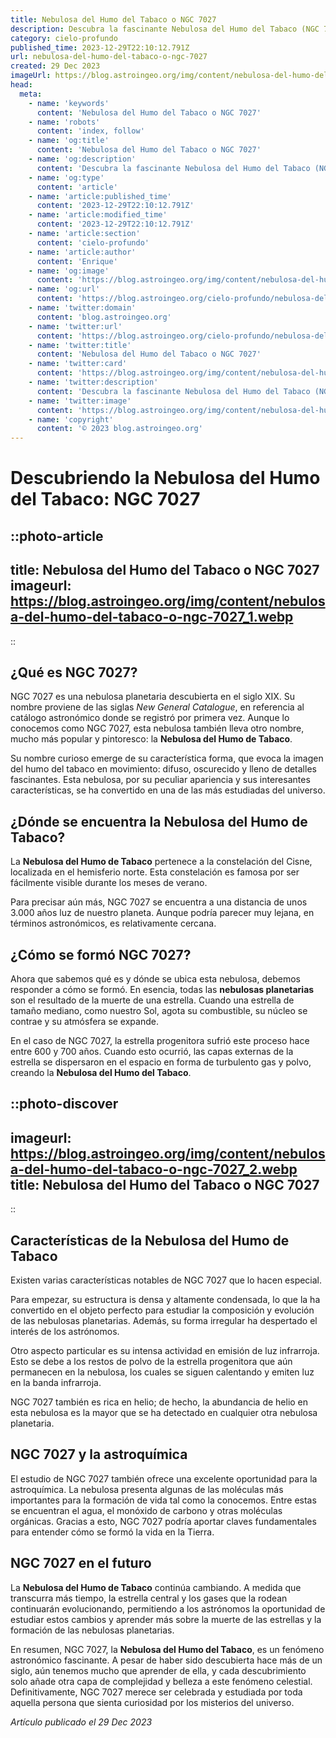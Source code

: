 ```yaml
---
title: Nebulosa del Humo del Tabaco o NGC 7027
description: Descubra la fascinante Nebulosa del Humo del Tabaco (NGC 7027), una maravilla cósmica que plasma la muerte y renacimiento estelar. ¡Explore más aquí!
category: cielo-profundo
published_time: 2023-12-29T22:10:12.791Z
url: nebulosa-del-humo-del-tabaco-o-ngc-7027
created: 29 Dec 2023
imageUrl: https://blog.astroingeo.org/img/content/nebulosa-del-humo-del-tabaco-o-ngc-7027_3.webp
head:
  meta:
    - name: 'keywords'
      content: 'Nebulosa del Humo del Tabaco o NGC 7027'
    - name: 'robots'
      content: 'index, follow'
    - name: 'og:title'
      content: 'Nebulosa del Humo del Tabaco o NGC 7027'
    - name: 'og:description'
      content: 'Descubra la fascinante Nebulosa del Humo del Tabaco (NGC 7027), una maravilla cósmica que plasma la muerte y renacimiento estelar. ¡Explore más aquí!'
    - name: 'og:type'
      content: 'article'
    - name: 'article:published_time'
      content: '2023-12-29T22:10:12.791Z'
    - name: 'article:modified_time'
      content: '2023-12-29T22:10:12.791Z'
    - name: 'article:section'
      content: 'cielo-profundo'
    - name: 'article:author'
      content: 'Enrique'
    - name: 'og:image'
      content: 'https://blog.astroingeo.org/img/content/nebulosa-del-humo-del-tabaco-o-ngc-7027_3.webp'
    - name: 'og:url'
      content: 'https://blog.astroingeo.org/cielo-profundo/nebulosa-del-humo-del-tabaco-o-ngc-7027'
    - name: 'twitter:domain'
      content: 'blog.astroingeo.org'
    - name: 'twitter:url'
      content: 'https://blog.astroingeo.org/cielo-profundo/nebulosa-del-humo-del-tabaco-o-ngc-7027'
    - name: 'twitter:title'
      content: 'Nebulosa del Humo del Tabaco o NGC 7027'
    - name: 'twitter:card'
      content: 'https://blog.astroingeo.org/img/content/nebulosa-del-humo-del-tabaco-o-ngc-7027_3.webp'
    - name: 'twitter:description'
      content: 'Descubra la fascinante Nebulosa del Humo del Tabaco (NGC 7027), una maravilla cósmica que plasma la muerte y renacimiento estelar. ¡Explore más aquí!'
    - name: 'twitter:image'
      content: 'https://blog.astroingeo.org/img/content/nebulosa-del-humo-del-tabaco-o-ngc-7027_3.webp'
    - name: 'copyright'
      content: '© 2023 blog.astroingeo.org'
---
```

# **Descubriendo la Nebulosa del Humo del Tabaco: NGC 7027**

::photo-article
---
title: Nebulosa del Humo del Tabaco o NGC 7027
imageurl: https://blog.astroingeo.org/img/content/nebulosa-del-humo-del-tabaco-o-ngc-7027_1.webp
---
::

## **¿Qué es NGC 7027?**
NGC 7027 es una nebulosa planetaria descubierta en el siglo XIX. Su nombre proviene de las siglas _New General Catalogue_, en referencia al catálogo astronómico donde se registró por primera vez. Aunque lo conocemos como NGC 7027, esta nebulosa también lleva otro nombre, mucho más popular y pintoresco: la **Nebulosa del Humo de Tabaco**.

Su nombre curioso emerge de su característica forma, que evoca la imagen del humo del tabaco en movimiento: difuso, oscurecido y lleno de detalles fascinantes. Esta nebulosa, por su peculiar apariencia y sus interesantes características, se ha convertido en una de las más estudiadas del universo.

## **¿Dónde se encuentra la Nebulosa del Humo de Tabaco?**
La **Nebulosa del Humo de Tabaco** pertenece a la constelación del Cisne, localizada en el hemisferio norte. Esta constelación es famosa por ser fácilmente visible durante los meses de verano.

Para precisar aún más, NGC 7027 se encuentra a una distancia de unos 3.000 años luz de nuestro planeta. Aunque podría parecer muy lejana, en términos astronómicos, es relativamente cercana. 

## **¿Cómo se formó NGC 7027?**
Ahora que sabemos qué es y dónde se ubica esta nebulosa, debemos responder a cómo se formó. En esencia, todas las **nebulosas planetarias** son el resultado de la muerte de una estrella. Cuando una estrella de tamaño mediano, como nuestro Sol, agota su combustible, su núcleo se contrae y su atmósfera se expande.

En el caso de NGC 7027, la estrella progenitora sufrió este proceso hace entre 600 y 700 años. Cuando esto ocurrió, las capas externas de la estrella se dispersaron en el espacio en forma de turbulento gas y polvo, creando la **Nebulosa del Humo del Tabaco**.


::photo-discover
---
imageurl: https://blog.astroingeo.org/img/content/nebulosa-del-humo-del-tabaco-o-ngc-7027_2.webp
title: Nebulosa del Humo del Tabaco o NGC 7027
---
::

## **Características de la Nebulosa del Humo de Tabaco**
Existen varias características notables de NGC 7027 que lo hacen especial.

Para empezar, su estructura is densa y altamente condensada, lo que la ha convertido en el objeto perfecto para estudiar la composición y evolución de las nebulosas planetarias. Además, su forma irregular ha despertado el interés de los astrónomos.

Otro aspecto particular es su intensa actividad en emisión de luz infrarroja. Esto se debe a los restos de polvo de la estrella progenitora que aún permanecen en la nebulosa, los cuales se siguen calentando y emiten luz en la banda infrarroja.

NGC 7027 también es rica en helio; de hecho, la abundancia de helio en esta nebulosa es la mayor que se ha detectado en cualquier otra nebulosa planetaria.

## **NGC 7027 y la astroquímica**
El estudio de NGC 7027 también ofrece una excelente oportunidad para la astroquímica. La nebulosa presenta algunas de las moléculas más importantes para la formación de vida tal como la conocemos. Entre estas se encuentran el agua, el monóxido de carbono y otras moléculas orgánicas. Gracias a esto, NGC 7027 podría aportar claves fundamentales para entender cómo se formó la vida en la Tierra.

## **NGC 7027 en el futuro**
La **Nebulosa del Humo de Tabaco** continúa cambiando. A medida que transcurra más tiempo, la estrella central y los gases que la rodean continuarán evolucionando, permitiendo a los astrónomos la oportunidad de estudiar estos cambios y aprender más sobre la muerte de las estrellas y la formación de las nebulosas planetarias.

En resumen, NGC 7027, la **Nebulosa del Humo del Tabaco**, es un fenómeno astronómico fascinante. A pesar de haber sido descubierta hace más de un siglo, aún tenemos mucho que aprender de ella, y cada descubrimiento solo añade otra capa de complejidad y belleza a este fenómeno celestial. Definitivamente, NGC 7027 merece ser celebrada y estudiada por toda aquella persona que sienta curiosidad por los misterios del universo.


_Artículo publicado el 29 Dec 2023_